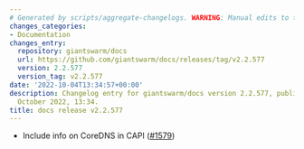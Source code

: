 ```yaml
---
# Generated by scripts/aggregate-changelogs. WARNING: Manual edits to this files will be overwritten.
changes_categories:
- Documentation
changes_entry:
  repository: giantswarm/docs
  url: https://github.com/giantswarm/docs/releases/tag/v2.2.577
  version: 2.2.577
  version_tag: v2.2.577
date: '2022-10-04T13:34:57+00:00'
description: Changelog entry for giantswarm/docs version 2.2.577, published on 04
  October 2022, 13:34.
title: docs release v2.2.577
---
```


- Include info on CoreDNS in CAPI ([#1579](https://github.com/giantswarm/docs/pull/1579))
